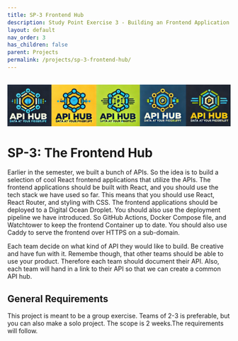 ```yaml
---
title: SP-3 Frontend Hub
description: Study Point Exercise 3 - Building an Frontend Application
layout: default
nav_order: 3
has_children: false
parent: Projects
permalink: /projects/sp-3-frontend-hub/
---
```


<br/><bt/>
![API Hub logo](./images/api_hub_logo_banner.png)

# SP-3: The Frontend Hub

Earlier in the semester, we built a bunch of APIs. So the idea is to build a selection of cool React frontend applications that utilize the APIs. The frontend applications should be built with React, and you should use the tech stack we have used so far. This means that you should use React, React Router, and styling with CSS. The frontend applications should be deployed to a Digital Ocean Droplet. You should also use the deployment pipeline we have introduced. So GitHub Actions, Docker Compose file, and Watchtower to keep the frontend Container up to date. You should also use Caddy to serve the frontend over HTTPS on a sub-domain.

Each team decide on what kind of API they would like to build. Be creative and have fun with it. Remembe though, that other teams should be able to use your product. Therefore each team should document their API. Also, each team will hand in a link to their API so that we can create a common API hub.

## General Requirements

This project is meant to be a group exercise. Teams of 2-3 is preferable, but you can also make a solo project. The scope is 2 weeks.The requirements will follow.
